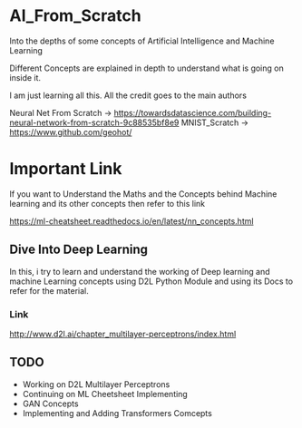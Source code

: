 # AI_From_Scratch
Into the depths of some concepts of Artificial Intelligence and Machine Learning

Different Concepts are explained in depth to understand what is going on inside it.

I am just learning all this.
All the credit goes to the main authors

Neural Net From Scratch -> https://towardsdatascience.com/building-neural-network-from-scratch-9c88535bf8e9
MNIST_Scratch -> https://www.github.com/geohot/

# Important Link
If you want to Understand the Maths and the Concepts behind Machine learning and its other concepts then refer to this link

https://ml-cheatsheet.readthedocs.io/en/latest/nn_concepts.html

## Dive Into Deep Learning

In this, i try to learn and understand the working of Deep learning and machine Learning concepts using D2L Python Module and using its Docs to refer for 
the material.

### Link 
http://www.d2l.ai/chapter_multilayer-perceptrons/index.html

## TODO
- Working on D2L Multilayer Perceptrons
- Continuing on ML Cheetsheet Implementing
- GAN Concepts
- Implementing and Adding Transformers Comcepts
